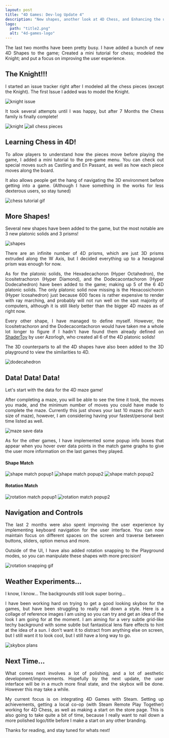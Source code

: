 ```yaml
---
layout: post
title: "4D Games: Dev-log Update 4"
description: "New shapes, another look at 4D Chess, and Enhancing the user experience!"
logo: 
  path: "title2.png"
  alt: "4d-games-logo"
---
```


<p style="text-align: justify">
The last two months have been pretty busy. I have added a bunch of new 4D Shapes to the game; Created a mini tutorial for chess; modeled the Knight; and put a focus on improving the user experience.
</p>

## The Knight!!!

<p style="text-align: justify">
I started an issue tracker right after I modeled all the chess pieces (except the Knight). The first Issue I added was to model the Knight.
</p>

<img src="{{ '/assets/devlog/knight_issue.png' | absolute_url }} " alt="knight issue" style="max-width: 50%;margin-left: auto;margin-right: auto;"/>

<p style="text-align: justify">
It took several attempts until I was happy, but after 7 Months the Chess family is finally complete!
</p>

<img src="{{ '/assets/devlog/Knight.png' | absolute_url }} " alt="knight" style="max-width: 80%;margin-left: auto;margin-right: auto;"/>

<img src="{{ '/assets/devlog/chess_pieces_final.png' | absolute_url }} " alt="all chess pieces" style="max-width: 80%;margin-left: auto;margin-right: auto;"/>

## Learning Chess in 4D!

<p style="text-align: justify">
To allow players to understand how the pieces move before playing the game, I added a mini tutorial to the pre-game menu. You can check out special moves such as Castling and En Passant, as well as how each piece moves along the board.
</p>

<p style="text-align: justify">
It also allows people get the hang of navigating the 3D environment before getting into a game. (Although I have something in the works for less dexterous users, so stay tuned)
</p>

<img src="{{ '/assets/devlog/chess_tutorial.gif' | absolute_url }} " alt="chess tutorial gif" style="max-width: 80%;margin-left: auto;margin-right: auto;"/>

## More Shapes!

<p style="text-align: justify">
Several new shapes have been added to the game, but the most notable are 3 new platonic solids and 3 prisms!
</p>

<img src="{{ '/assets/devlog/Shapes.png' | absolute_url }} " alt="shapes" style="max-width: 80%;margin-left: auto;margin-right: auto;"/>

<p style="text-align: justify">
There are an infinite number of 4D prisms, which are just 3D prisms extruded along the W Axis, but I decided everything up to a hexagonal prism was enough for now.
</p>

<p style="text-align: justify">
As for the platonic solids, the Hexadecachoron (Hyper Octahedron), the Icositetrachoron (Hyper Diamond), and the Dodecacontachoron (Hyper Dodecahedron) have been added to the game; making up 5 of the 6 4D platonic solids. The only platonic solid now missing is the Hexacosichoron (Hyper Icosahedron) just because 600 faces is rather expensive to render with ray marching, and probably will not run well on the vast majority of computers, although it is still likely better than the bigger 4D mazes as of right now.
</p>

<p style="text-align: justify">
Every other shape, I have managed to define myself. However, the Icositetrachoron and the Dodecacontachoron would have taken me a whole lot longer to figure if I hadn't have found them already defined on <a href="https://www.shadertoy.com/view/MddfWn">ShaderToy</a> by user Azorlogh, who created all 6 of the 4D platonic solids!
</p>

<p style="text-align: justify">
The 3D counterparts to all the 4D shapes have also been added to the 3D playground to view the similarities to 4D.
</p>

<img src="{{ '/assets/devlog/dodecahedron.png' | absolute_url }} " alt="dodecahedron" style="max-width: 80%;margin-left: auto;margin-right: auto;"/>

## Data! Data! Data!

<p style="text-align: justify">
Let's start with the data for the 4D maze game!
</p>

<p style="text-align: justify">
After completing a maze, you will be able to see the time it took, the moves you made, and the minimum number of moves you could have made to complete the maze. Currently this just shows your last 10 mazes (for each size of maze), however, I am considering having your fastest/personal best time listed as well.
</p>

<img src="{{ '/assets/devlog/maze_save_data.png' | absolute_url }} " alt="maze save data" style="max-width: 80%;margin-left: auto;margin-right: auto;"/>

<p style="text-align: justify">
As for the other games, I have implemented some popup info boxes that appear when you hover over data points in the match game graphs to give the user more information on the last games they played.
</p>

#### Shape Match
<img src="{{ '/assets/devlog/shape_match_popup1.png' | absolute_url }} " alt="shape match popup1" style="max-width: 80%;margin-left: auto;margin-right: auto;"/>
<img src="{{ '/assets/devlog/shape_match_popup3.png' | absolute_url }} " alt="shape match popup2" style="max-width: 80%;margin-left: auto;margin-right: auto;"/>
<img src="{{ '/assets/devlog/shape_match_popup2.png' | absolute_url }} " alt="shape match popup2" style="max-width: 80%;margin-left: auto;margin-right: auto;"/>

#### Rotation Match
<img src="{{ '/assets/devlog/rotation_match_popup1.png' | absolute_url }} " alt="rotation match popup1" style="max-width: 80%;margin-left: auto;margin-right: auto;"/>
<img src="{{ '/assets/devlog/rotation_match_popup2.png' | absolute_url }} " alt="rotation match popup2" style="max-width: 80%;margin-left: auto;margin-right: auto;"/>

## Navigation and Controls

<p style="text-align: justify">
The last 2 months were also spent improving the user experience by implementing keyboard navigation for the user interface. You can now maintain focus on different spaces on the screen and traverse between buttons, sliders, option menus and more.
</p>

<p style="text-align: justify">
Outside of the UI, I have also added rotation snapping to the Playground modes, so you can manipulate these shapes with more precision!
</p>

<img src="{{ '/assets/devlog/rotation_snapping.gif' | absolute_url }} " alt="rotation snapping gif" style="max-width: 80%;margin-left: auto;margin-right: auto;"/>

## Weather Experiments...

<p style="text-align: justify">
I know, I know... The backgrounds still look super boring...
</p>

<p style="text-align: justify">
I have been working hard on trying to get a good looking skybox for the games, but have been struggling to really nail down a style. Here is a collage of reference images I am using so you can try and get an idea of the look I am going for at the moment. I am aiming for a very subtle grid-like techy background with some subtle but fantastical lens flare effects to hint at the idea of a sun. I don't want it to distract from anything else on screen, but I still want it to look cool, but I still have a long way to go.
</p>

<img src="{{ '/assets/devlog/skybox_plans.png' | absolute_url }} " alt="skybox plans" style="max-width: 80%;margin-left: auto;margin-right: auto;"/>

## Next Time...

<p style="text-align: justify">
What comes next involves a lot of polishing, and a lot of aesthetic development/improvements. Hopefully by the next update, the user interface will be in a much more final state, and the skybox will be done. However this may take a while. 
</p>

<p style="text-align: justify">
My current focus is on integrating 4D Games with Steam. Setting up achievements, getting a local co-op (with Steam Remote Play Together) working for 4D Chess, as well as making a start on the store page. This is also going to take quite a bit of time, because I really want to nail down a more polished logo/title before I make a start on any other branding.
</p>

<p style="text-align: justify">
Thanks for reading, and stay tuned for whats next!
</p>